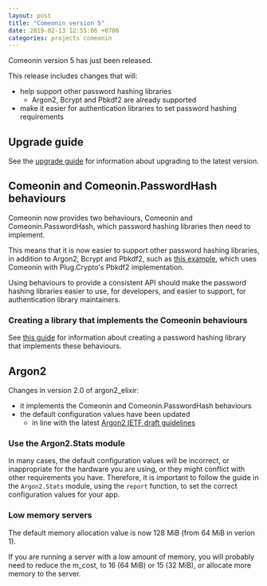 ```yaml
---
layout: post
title: "Comeonin version 5"
date: 2019-02-13 12:55:06 +0700
categories: projects comeonin
---
```


Comeonin version 5 has just been released.

This release includes changes that will:

* help support other password hashing libraries
  * Argon2, Bcrypt and Pbkdf2 are already supported
* make it easier for authentication libraries to set password hashing requirements

## Upgrade guide

See the [upgrade guide](https://github.com/riverrun/comeonin/blob/master/UPGRADE_v5.md)
for information about upgrading to the latest version.

## Comeonin and Comeonin.PasswordHash behaviours

Comeonin now provides two behaviours, Comeonin and Comeonin.PasswordHash,
which password hashing libraries then need to implement.

This means that it is now easier to support other password hashing
libraries, in addition to Argon2, Bcrypt and Pbkdf2, such as
[this example](https://github.com/riverrun/legacy_pbkdf2),
which uses Comeonin with Plug.Crypto's Pbkdf2 implementation.

Using behaviours to provide a consistent API should make the password
hashing libraries easier to use, for developers, and easier to support,
for authentication library maintainers.

### Creating a library that implements the Comeonin behaviours

See [this guide](https://github.com/riverrun/comeonin/wiki/Implementing-Comeonin-behaviours)
for information about creating a password hashing library that implements
these behaviours.

## Argon2

Changes in version 2.0 of argon2_elixir:

* it implements the Comeonin and Comeonin.PasswordHash behaviours
* the default configuration values have been updated
  * in line with the latest
  [Argon2 IETF draft guidelines](https://tools.ietf.org/html/draft-irtf-cfrg-argon2-04)

### Use the Argon2.Stats module

In many cases, the default configuration values will be incorrect, or
inappropriate for the hardware you are using, or they might conflict with
other requirements you have. Therefore, it is important to follow the
guide in the `Argon2.Stats` module, using the `report` function, to
set the correct configuration values for your app.

### Low memory servers

The default memory allocation value is now 128 MiB (from 64 MiB in verion 1).

If you are running a server with a low amount of memory, you will probably need
to reduce the m_cost, to 16 (64 MiB) or 15 (32 MiB), or allocate more memory
to the server.
